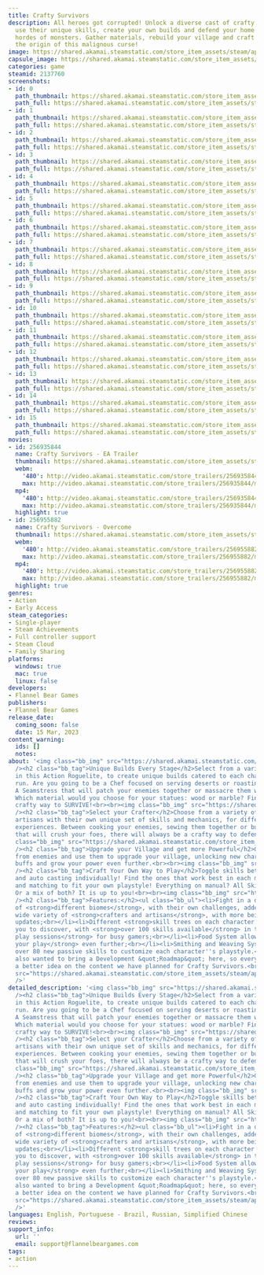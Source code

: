 ```yaml
---
title: Crafty Survivors
description: All heroes got corrupted! Unlock a diverse cast of crafty professionals,
  use their unique skills, create your own builds and defend your home by eliminating
  hordes of monsters. Gather materials, rebuild your village and craft your way to
  the origin of this malignous curse!
image: https://shared.akamai.steamstatic.com/store_item_assets/steam/apps/2137760/header.jpg?t=1731875387
capsule_image: https://shared.akamai.steamstatic.com/store_item_assets/steam/apps/2137760/capsule_231x87.jpg?t=1731875387
categories: game
steamid: 2137760
screenshots:
- id: 0
  path_thumbnail: https://shared.akamai.steamstatic.com/store_item_assets/steam/apps/2137760/ss_c60bc07bfb460f1f1718f5aeef5afcb12bb1915c.600x338.jpg?t=1731875387
  path_full: https://shared.akamai.steamstatic.com/store_item_assets/steam/apps/2137760/ss_c60bc07bfb460f1f1718f5aeef5afcb12bb1915c.1920x1080.jpg?t=1731875387
- id: 1
  path_thumbnail: https://shared.akamai.steamstatic.com/store_item_assets/steam/apps/2137760/ss_788ba4937aab0c81211adcb3ea8f6dfa080e60fb.600x338.jpg?t=1731875387
  path_full: https://shared.akamai.steamstatic.com/store_item_assets/steam/apps/2137760/ss_788ba4937aab0c81211adcb3ea8f6dfa080e60fb.1920x1080.jpg?t=1731875387
- id: 2
  path_thumbnail: https://shared.akamai.steamstatic.com/store_item_assets/steam/apps/2137760/ss_908790ea13d8008601ac6d107c99c85c636d8e23.600x338.jpg?t=1731875387
  path_full: https://shared.akamai.steamstatic.com/store_item_assets/steam/apps/2137760/ss_908790ea13d8008601ac6d107c99c85c636d8e23.1920x1080.jpg?t=1731875387
- id: 3
  path_thumbnail: https://shared.akamai.steamstatic.com/store_item_assets/steam/apps/2137760/ss_184c9e0f3251ec077380476b6f715a024ca331eb.600x338.jpg?t=1731875387
  path_full: https://shared.akamai.steamstatic.com/store_item_assets/steam/apps/2137760/ss_184c9e0f3251ec077380476b6f715a024ca331eb.1920x1080.jpg?t=1731875387
- id: 4
  path_thumbnail: https://shared.akamai.steamstatic.com/store_item_assets/steam/apps/2137760/ss_8a391e059f1d4fb1be1639dcf6a4166e0c47f56e.600x338.jpg?t=1731875387
  path_full: https://shared.akamai.steamstatic.com/store_item_assets/steam/apps/2137760/ss_8a391e059f1d4fb1be1639dcf6a4166e0c47f56e.1920x1080.jpg?t=1731875387
- id: 5
  path_thumbnail: https://shared.akamai.steamstatic.com/store_item_assets/steam/apps/2137760/ss_1754ccfd0b8a56b56b891be8d2d9d66aaaca03ee.600x338.jpg?t=1731875387
  path_full: https://shared.akamai.steamstatic.com/store_item_assets/steam/apps/2137760/ss_1754ccfd0b8a56b56b891be8d2d9d66aaaca03ee.1920x1080.jpg?t=1731875387
- id: 6
  path_thumbnail: https://shared.akamai.steamstatic.com/store_item_assets/steam/apps/2137760/ss_312a7dece5011482efee170b98aa5d4725431c4d.600x338.jpg?t=1731875387
  path_full: https://shared.akamai.steamstatic.com/store_item_assets/steam/apps/2137760/ss_312a7dece5011482efee170b98aa5d4725431c4d.1920x1080.jpg?t=1731875387
- id: 7
  path_thumbnail: https://shared.akamai.steamstatic.com/store_item_assets/steam/apps/2137760/ss_0d8d62d8a907335d334d6d35422f1c3fb504f3fc.600x338.jpg?t=1731875387
  path_full: https://shared.akamai.steamstatic.com/store_item_assets/steam/apps/2137760/ss_0d8d62d8a907335d334d6d35422f1c3fb504f3fc.1920x1080.jpg?t=1731875387
- id: 8
  path_thumbnail: https://shared.akamai.steamstatic.com/store_item_assets/steam/apps/2137760/ss_18651b552bc58d430c0d3c2a91ba9c816f122b6f.600x338.jpg?t=1731875387
  path_full: https://shared.akamai.steamstatic.com/store_item_assets/steam/apps/2137760/ss_18651b552bc58d430c0d3c2a91ba9c816f122b6f.1920x1080.jpg?t=1731875387
- id: 9
  path_thumbnail: https://shared.akamai.steamstatic.com/store_item_assets/steam/apps/2137760/ss_2325c9d32ad4fd318da3ae4c84191deb2e62f1a7.600x338.jpg?t=1731875387
  path_full: https://shared.akamai.steamstatic.com/store_item_assets/steam/apps/2137760/ss_2325c9d32ad4fd318da3ae4c84191deb2e62f1a7.1920x1080.jpg?t=1731875387
- id: 10
  path_thumbnail: https://shared.akamai.steamstatic.com/store_item_assets/steam/apps/2137760/ss_35fc35f959c9e98f43af13c79b0873e5df575c64.600x338.jpg?t=1731875387
  path_full: https://shared.akamai.steamstatic.com/store_item_assets/steam/apps/2137760/ss_35fc35f959c9e98f43af13c79b0873e5df575c64.1920x1080.jpg?t=1731875387
- id: 11
  path_thumbnail: https://shared.akamai.steamstatic.com/store_item_assets/steam/apps/2137760/ss_2424f8b60063e25a414b025095d21d91f579f2a9.600x338.jpg?t=1731875387
  path_full: https://shared.akamai.steamstatic.com/store_item_assets/steam/apps/2137760/ss_2424f8b60063e25a414b025095d21d91f579f2a9.1920x1080.jpg?t=1731875387
- id: 12
  path_thumbnail: https://shared.akamai.steamstatic.com/store_item_assets/steam/apps/2137760/ss_1994d37bff1e6e31ee223782db1fac29a1d989fb.600x338.jpg?t=1731875387
  path_full: https://shared.akamai.steamstatic.com/store_item_assets/steam/apps/2137760/ss_1994d37bff1e6e31ee223782db1fac29a1d989fb.1920x1080.jpg?t=1731875387
- id: 13
  path_thumbnail: https://shared.akamai.steamstatic.com/store_item_assets/steam/apps/2137760/ss_499ede555de06ebb8cac8f6d0e02fda3ac00c657.600x338.jpg?t=1731875387
  path_full: https://shared.akamai.steamstatic.com/store_item_assets/steam/apps/2137760/ss_499ede555de06ebb8cac8f6d0e02fda3ac00c657.1920x1080.jpg?t=1731875387
- id: 14
  path_thumbnail: https://shared.akamai.steamstatic.com/store_item_assets/steam/apps/2137760/ss_aa0602a9ac05341e8df387985c132b53b1e73400.600x338.jpg?t=1731875387
  path_full: https://shared.akamai.steamstatic.com/store_item_assets/steam/apps/2137760/ss_aa0602a9ac05341e8df387985c132b53b1e73400.1920x1080.jpg?t=1731875387
- id: 15
  path_thumbnail: https://shared.akamai.steamstatic.com/store_item_assets/steam/apps/2137760/ss_2fe7fdf1dc258a0a8679088efa69f734aa9f6135.600x338.jpg?t=1731875387
  path_full: https://shared.akamai.steamstatic.com/store_item_assets/steam/apps/2137760/ss_2fe7fdf1dc258a0a8679088efa69f734aa9f6135.1920x1080.jpg?t=1731875387
movies:
- id: 256935844
  name: Crafty Survivors - EA Trailer
  thumbnail: https://shared.akamai.steamstatic.com/store_item_assets/steam/apps/256935844/movie.293x165.jpg?t=1695917439
  webm:
    '480': http://video.akamai.steamstatic.com/store_trailers/256935844/movie480_vp9.webm?t=1695917439
    max: http://video.akamai.steamstatic.com/store_trailers/256935844/movie_max_vp9.webm?t=1695917439
  mp4:
    '480': http://video.akamai.steamstatic.com/store_trailers/256935844/movie480.mp4?t=1695917439
    max: http://video.akamai.steamstatic.com/store_trailers/256935844/movie_max.mp4?t=1695917439
  highlight: true
- id: 256955882
  name: Crafty Survivors - Overcome
  thumbnail: https://shared.akamai.steamstatic.com/store_item_assets/steam/apps/256955882/movie.293x165.jpg?t=1693957043
  webm:
    '480': http://video.akamai.steamstatic.com/store_trailers/256955882/movie480_vp9.webm?t=1693957043
    max: http://video.akamai.steamstatic.com/store_trailers/256955882/movie_max_vp9.webm?t=1693957043
  mp4:
    '480': http://video.akamai.steamstatic.com/store_trailers/256955882/movie480.mp4?t=1693957043
    max: http://video.akamai.steamstatic.com/store_trailers/256955882/movie_max.mp4?t=1693957043
  highlight: true
genres:
- Action
- Early Access
steam_categories:
- Single-player
- Steam Achievements
- Full controller support
- Steam Cloud
- Family Sharing
platforms:
  windows: true
  mac: true
  linux: false
developers:
- Flannel Bear Games
publishers:
- Flannel Bear Games
release_date:
  coming_soon: false
  date: 15 Mar, 2023
content_warning:
  ids: []
  notes:
about: '<img class="bb_img" src="https://shared.akamai.steamstatic.com/store_item_assets/steam/apps/2137760/extras/Serve_Kill_All_Gif.gif?t=1731875387"
  /><h2 class="bb_tag">Unique Builds Every Stage</h2>Select from a variety of upgrades
  in this Action Roguelite, to create unique builds catered to each character on each
  run. Are you going to be a Chef focused on serving deserts or roasting your foes?
  A Seamstress that will patch your enemies together or massacre them with yarn balls?
  Which material would you choose for your statues: wood or marble? Find your own
  crafty way to SURVIVE!<br><br><img class="bb_img" src="https://shared.akamai.steamstatic.com/store_item_assets/steam/apps/2137760/extras/Level_ups.gif?t=1731875387"
  /><h2 class="bb_tag">Select your Crafter</h2>Choose from a variety of crafters and
  artisans with their own unique set of skills and mechanics, for different gameplay
  experiences. Between cooking your enemies, sewing them together or building statues
  that will crush your foes, there will always be a crafty way to defend your home!<br><br><img
  class="bb_img" src="https://shared.akamai.steamstatic.com/store_item_assets/steam/apps/2137760/extras/Character_Select_7Gif.gif?t=1731875387"
  /><h2 class="bb_tag">Upgrade your Village and get more Powerful</h2>Gather materials
  from enemies and use them to upgrade your village, unlocking new characters, extra
  buffs and grow your power even further.<br><br><img class="bb_img" src="https://shared.akamai.steamstatic.com/store_item_assets/steam/apps/2137760/extras/Craft_your_way_to_victory.gif?t=1731875387"
  /><h2 class="bb_tag">Craft Your Own Way to Play</h2>Toggle skills between manual
  and auto casting individually! Find the ones that work best in each mode, mixing
  and matching to fit your own playstyle! Everything on manual? All Skills on auto?
  Or a mix of both? It is up to you!<br><br><img class="bb_img" src="https://shared.akamai.steamstatic.com/store_item_assets/steam/apps/2137760/extras/Toogle_Auto.gif?t=1731875387"
  /><h2 class="bb_tag">Features:</h2><ul class="bb_ul"><li>Fight in a diverse set
  of <strong>different biomes</strong>, with their own challenges, added through updates;<br></li><li>A
  wide variety of <strong>crafters and artisans</strong>, with more being added through
  updates;<br></li><li>Different <strong>skill trees on each character </strong>for
  you to discover, with <strong>over 100 skills available</strong> in total;<br></li><li><strong>Quick
  play sessions</strong> for busy gamers;<br></li><li>Food System allows you to <strong>customize
  your play</strong> even further;<br></li><li>Smithing and Weaving System bringing
  over 80 new passive skills to customize each character''s playstyle.</li></ul><br>We
  also wanted to bring a Development &quot;Roadmap&quot; here, so everyone can have
  a better idea on the content we have planned for Crafty Survivors.<br><img class="bb_img"
  src="https://shared.akamai.steamstatic.com/store_item_assets/steam/apps/2137760/extras/CraftyRoadMap_v0-8.png?t=1731875387"
  />'
detailed_description: '<img class="bb_img" src="https://shared.akamai.steamstatic.com/store_item_assets/steam/apps/2137760/extras/Serve_Kill_All_Gif.gif?t=1731875387"
  /><h2 class="bb_tag">Unique Builds Every Stage</h2>Select from a variety of upgrades
  in this Action Roguelite, to create unique builds catered to each character on each
  run. Are you going to be a Chef focused on serving deserts or roasting your foes?
  A Seamstress that will patch your enemies together or massacre them with yarn balls?
  Which material would you choose for your statues: wood or marble? Find your own
  crafty way to SURVIVE!<br><br><img class="bb_img" src="https://shared.akamai.steamstatic.com/store_item_assets/steam/apps/2137760/extras/Level_ups.gif?t=1731875387"
  /><h2 class="bb_tag">Select your Crafter</h2>Choose from a variety of crafters and
  artisans with their own unique set of skills and mechanics, for different gameplay
  experiences. Between cooking your enemies, sewing them together or building statues
  that will crush your foes, there will always be a crafty way to defend your home!<br><br><img
  class="bb_img" src="https://shared.akamai.steamstatic.com/store_item_assets/steam/apps/2137760/extras/Character_Select_7Gif.gif?t=1731875387"
  /><h2 class="bb_tag">Upgrade your Village and get more Powerful</h2>Gather materials
  from enemies and use them to upgrade your village, unlocking new characters, extra
  buffs and grow your power even further.<br><br><img class="bb_img" src="https://shared.akamai.steamstatic.com/store_item_assets/steam/apps/2137760/extras/Craft_your_way_to_victory.gif?t=1731875387"
  /><h2 class="bb_tag">Craft Your Own Way to Play</h2>Toggle skills between manual
  and auto casting individually! Find the ones that work best in each mode, mixing
  and matching to fit your own playstyle! Everything on manual? All Skills on auto?
  Or a mix of both? It is up to you!<br><br><img class="bb_img" src="https://shared.akamai.steamstatic.com/store_item_assets/steam/apps/2137760/extras/Toogle_Auto.gif?t=1731875387"
  /><h2 class="bb_tag">Features:</h2><ul class="bb_ul"><li>Fight in a diverse set
  of <strong>different biomes</strong>, with their own challenges, added through updates;<br></li><li>A
  wide variety of <strong>crafters and artisans</strong>, with more being added through
  updates;<br></li><li>Different <strong>skill trees on each character </strong>for
  you to discover, with <strong>over 100 skills available</strong> in total;<br></li><li><strong>Quick
  play sessions</strong> for busy gamers;<br></li><li>Food System allows you to <strong>customize
  your play</strong> even further;<br></li><li>Smithing and Weaving System bringing
  over 80 new passive skills to customize each character''s playstyle.</li></ul><br>We
  also wanted to bring a Development &quot;Roadmap&quot; here, so everyone can have
  a better idea on the content we have planned for Crafty Survivors.<br><img class="bb_img"
  src="https://shared.akamai.steamstatic.com/store_item_assets/steam/apps/2137760/extras/CraftyRoadMap_v0-8.png?t=1731875387"
  />'
languages: English, Portuguese - Brazil, Russian, Simplified Chinese
reviews:
support_info:
  url: ''
  email: support@flannelbeargames.com
tags:
- action
---
```


